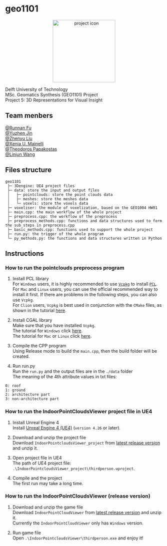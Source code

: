 # geo1101
<div align=center><img src="https://github.com/peterliu502/geo1101/blob/15bc6d1add02f13e49f17f500e70f854ec99e73b/icon.png" width = "200" height = "200" alt = "project icon" /></div>   

Delft University of Technology  
MSc. Geomatics Synthesis (GEO1101) Project  
Project 5: 3D Representations for Visual Insight  

## Team menbers  
[@Runnan Fu](https://github.com/runnanfu)  
[@Yuzhen Jin](https://github.com/yuzhenjin3000)  
[@Zhenyu Liu](https://github.com/peterliu502)  
[@Xenia U. Mainelli](https://github.com/mainelli)  
[@Theodoros Papakostas](https://github.com/tpapakostas)  
[@Linjun Wang](https://github.com/fiodccobw)

## Files structure
```
geo1101
 ├─ 3Dengine: UE4 project files
 ├─ data: store the input and output files
 │   ├─ pointclouds: store the point clouds data
 │   ├─ meshes: store the meshes data
 │   └─ voxels: store the voxels data
 ├─ voxeliser: the module of voxelization, based on the GEO1004 HW01
 ├─ main.cpp: the main workflow of the whole project
 ├─ preprocess.cpp: the workflow of the preprocess
 ├─ preprocess_methods.cpp: functions and data structures used to form the sub_steps in preprocess.cpp
 ├─ basic_methods.cpp: functions used to support the whole project
 ├─ run.py: the trigger of the whole program
 └─ py_methods.py: the functions and data structures written in Python

```
## Instructions
### How to run the pointclouds preprocess program  
  1. Install PCL library  
For `Windows` users, it is highly recommended to use [`Vcpkg`](https://github.com/microsoft/vcpkg/releases) to install [`PCL`](https://pointclouds.org/downloads/).  
For `Mac` and `Linux` users, you can use the official recommended way to install it first. If there are problems in the following steps, you can also use `Vcpkg`.  
For `Clion` users, `Vcpkg` is best used in conjunction with the `CMake` files, as shown in the tutorial [here](https://github.com/microsoft/vcpkg#vcpkg-with-clion).  

  2. Install CGAL library  
Make sure that you have installed `Vcpkg`.   
The tutorial for `Windows` click [here](https://doc.cgal.org/latest/Manual/windows.html).  
The tutorial for `Mac` or `Linux` click [here](https://doc.cgal.org/latest/Manual/usage.html).  

  3. Compile the CPP program  
Using Release mode to build the `main.cpp`, then the build folder will be created.  

  4. Run run.py  
Run the `run.py` and the output files are in the `./data` folder  
The meaning of the 4th attribute values in txt files:  
```
0: roof
1: ground
2: architecture part
3: non-architecture part
```  


### How to run the IndoorPointCloudsViewer project file in UE4
  1. Install Unreal Engine 4  
Install [Unreal Engine 4 (UE4)](www.unrealengine.com) (`version 4.26` or later).  

  2. Download and unzip the project file  
Download `IndoorPointcloudsViewer_project` from [latest release version](https://github.com/peterliu502/IndoorPointCloudViewer/releases) and unzip it.  

  3. Open project file in UE4  
The path of UE4 project file: `.\IndoorPointcloudsViewer_project\thirdperson.uproject`.

  4. Compile and the project  
The first run may take a long time.  


### How to run the IndoorPointCloudsViewer (release version)  
  1. Download and unzip the game file  
Download `IndoorPointCloudViewer` from [latest release version](https://github.com/peterliu502/IndoorPointCloudViewer/releases) and unzip it.  
Currently the `IndoorPointCloudViewer` only has `Windows` version.

  2. Run game file  
Open `.\IndoorPointcloudsViewer\thirdperson.exe` and enjoy it!  
